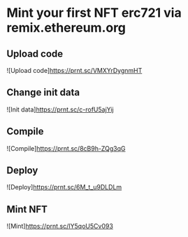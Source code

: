 
# Mint your first NFT erc721 via remix.ethereum.org


## Upload code

![Upload code]https://prnt.sc/VMXYrDygnmHT

## Change init data

![Init data]https://prnt.sc/c-rofU5ajYij

## Compile

![Compile]https://prnt.sc/8cB9h-ZQg3qG

## Deploy

![Deploy]https://prnt.sc/6M_t_u9DLDLm

## Mint NFT

![Mint]https://prnt.sc/IY5qoU5Cv093
